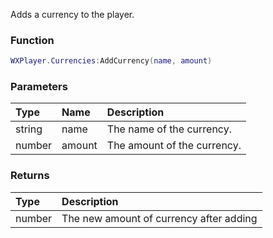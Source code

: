 Adds a currency to the player.

### Function
```lua
WXPlayer.Currencies:AddCurrency(name, amount)
```

### Parameters
| Type | Name | Description |
| :--- | :--- | :--- |
| string | name | The name of the currency. |
| number | amount | The amount of the currency. |

### Returns
| Type | Description |
| :--- | :--- |
| number | The new amount of currency after adding |